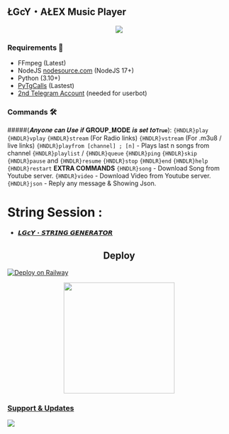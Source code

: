 <h2 align="centre">ŁGcY・AŁEX Music Player</h2>

<p align="center">
  <img src="https://telegra.ph/file/8145f7cfe1766be4ca000.jpg">
</p>

<h3>Requirements 📝</h3>

- FFmpeg (Latest)
- NodeJS [nodesource.com](https://nodesource.com/) (NodeJS 17+)
- Python (3.10+)
- [PyTgCalls](https://github.com/pytgcalls/pytgcalls) (Lastest)
- [2nd Telegram Account](https://telegram.org/blog/themes-accounts#multiple-accounts) (needed for userbot)

### Commands 🛠
#####(𝑨𝒏𝒚𝒐𝒏𝒆 𝒄𝒂𝒏 𝑼𝒔𝒆 𝒊𝒇 𝐆𝐑𝐎𝐔𝐏_𝐌𝐎𝐃𝐄 𝒊𝒔 𝒔𝒆𝒕 𝒕𝒐`𝐓𝐫𝐮𝐞`):
`{HNDLR}play`
`{HNDLR}vplay`
`{HNDLR}stream` (For Radio links)
`{HNDLR}vstream` (For .m3u8 / live links)
`{HNDLR}playfrom [channel] ; [n]` - Plays last n songs from channel
`{HNDLR}playlist` / `{HNDLR}queue`
`{HNDLR}ping`
`{HNDLR}skip`
`{HNDLR}pause` and `{HNDLR}resume`
`{HNDLR}stop`
`{HNDLR}end`
`{HNDLR}help`
`{HNDLR}restart`
**EXTRA COMMANDS**
`{HNDLR}song` - Download Song from Youtube server.
`{HNDLR}video` - Download Video from Youtube server.
`{HNDLR}json` - Reply any message & Showing Json.
# String Session :

- [𝙇𝙂𝙘𝙔・𝙎𝙏𝙍𝙄𝙉𝙂 𝙂𝙀𝙉𝙀𝙍𝘼𝙏𝙊𝙍](https://t.me/LGcY_STRING_ROBOT)

<h2 align="center">
   Deploy
</h2>

[![Deploy on Railway](https://railway.app/button.svg)](https://railway.app/new/template?code=fVorxw&referralCode=C3Eb1N&envs=API_ID,API_HASH,BOT_TOKEN,STRING_SESSION,HNDLR,GROUP_MODE)

<p align="center">
<a href="https://dashboard.heroku.com/new?template=https://github.com/LgcyAlex/LGCY-USERBOT-VC-PLAYER"><img src="https://img.shields.io/badge/Deploy%20To%20Heroku-blueviolet?style=for-the-badge&logo=heroku" width="250""/</a>  


### Support & Updates 
<a href="https://t.me/LGCY_OFFICIAL"><img src="https://img.shields.io/badge/Join-Group%20Support-red.svg?style=for-the-badge&logo=Telegram"></a> 

